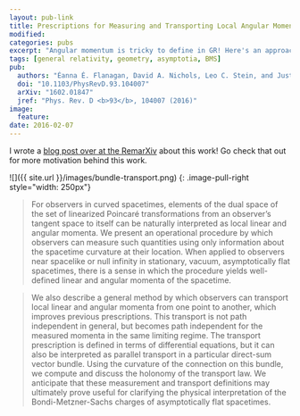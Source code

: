 ```yaml
---
layout: pub-link
title: Prescriptions for Measuring and Transporting Local Angular Momenta in General Relativity
modified:
categories: pubs
excerpt: "Angular momentum is tricky to define in GR! Here's an approach so that observers can all agree with each others' measurements."
tags: [general relativity, geometry, asymptotia, BMS]
pub:
  authors: "Éanna É. Flanagan, David A. Nichols, Leo C. Stein, and Justin Vines"
  doi: "10.1103/PhysRevD.93.104007"
  arXiv: "1602.01847"
  jref: "Phys. Rev. D <b>93</b>, 104007 (2016)"
image:
  feature:
date: 2016-02-07
---
```


I wrote a
[blog post over at the RemarXiv](http://remarxiv.blogspot.com/2016/02/prescriptions-for-measuring-and.html)
about this work! Go check that out for more motivation behind this
work.

![]({{ site.url }}/images/bundle-transport.png)
{: .image-pull-right style="width: 250px"}
> For observers in curved spacetimes, elements of the dual space of
> the set of linearized Poincaré transformations from an observer’s
> tangent space to itself can be naturally interpreted as local linear
> and angular momenta. We present an operational procedure by which
> observers can measure such quantities using only information about
> the spacetime curvature at their location. When applied to observers
> near spacelike or null infinity in stationary, vacuum,
> asymptotically flat spacetimes, there is a sense in which the
> procedure yields well-defined linear and angular momenta of the
> spacetime.

> We also describe a general method by which observers can transport
> local linear and angular momenta from one point to another, which
> improves previous prescriptions. This transport is not path
> independent in general, but becomes path independent for the
> measured momenta in the same limiting regime. The transport
> prescription is defined in terms of differential equations, but it
> can also be interpreted as parallel transport in a particular
> direct-sum vector bundle. Using the curvature of the connection on
> this bundle, we compute and discuss the holonomy of the transport
> law. We anticipate that these measurement and transport definitions
> may ultimately prove useful for clarifying the physical
> interpretation of the Bondi-Metzner-Sachs charges of asymptotically
> flat spacetimes.
